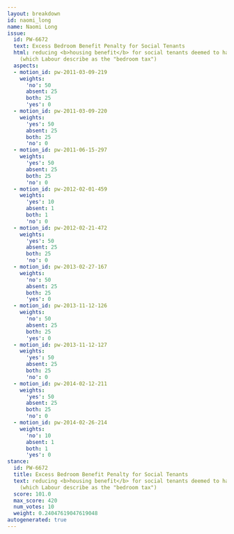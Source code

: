 ```yaml
---
layout: breakdown
id: naomi_long
name: Naomi Long
issue:
  id: PW-6672
  text: Excess Bedroom Benefit Penalty for Social Tenants
  html: reducing <b>housing benefit</b> for social tenants deemed to have excess bedrooms
    (which Labour describe as the "bedroom tax")
  aspects:
  - motion_id: pw-2011-03-09-219
    weights:
      'no': 50
      absent: 25
      both: 25
      'yes': 0
  - motion_id: pw-2011-03-09-220
    weights:
      'yes': 50
      absent: 25
      both: 25
      'no': 0
  - motion_id: pw-2011-06-15-297
    weights:
      'yes': 50
      absent: 25
      both: 25
      'no': 0
  - motion_id: pw-2012-02-01-459
    weights:
      'yes': 10
      absent: 1
      both: 1
      'no': 0
  - motion_id: pw-2012-02-21-472
    weights:
      'yes': 50
      absent: 25
      both: 25
      'no': 0
  - motion_id: pw-2013-02-27-167
    weights:
      'no': 50
      absent: 25
      both: 25
      'yes': 0
  - motion_id: pw-2013-11-12-126
    weights:
      'no': 50
      absent: 25
      both: 25
      'yes': 0
  - motion_id: pw-2013-11-12-127
    weights:
      'yes': 50
      absent: 25
      both: 25
      'no': 0
  - motion_id: pw-2014-02-12-211
    weights:
      'yes': 50
      absent: 25
      both: 25
      'no': 0
  - motion_id: pw-2014-02-26-214
    weights:
      'no': 10
      absent: 1
      both: 1
      'yes': 0
stance:
  id: PW-6672
  title: Excess Bedroom Benefit Penalty for Social Tenants
  text: reducing <b>housing benefit</b> for social tenants deemed to have excess bedrooms
    (which Labour describe as the "bedroom tax")
  score: 101.0
  max_score: 420
  num_votes: 10
  weight: 0.24047619047619048
autogenerated: true
---
```

